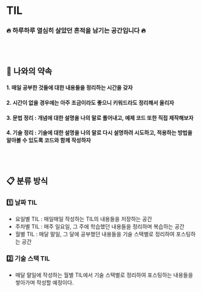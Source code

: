 # TIL
### 🔥 하루하루 열심히 살았던 흔적을 남기는 공간입니다 🔥   
<br></br>

## 📢 나와의 약속
#### 1. 매일 공부한 것들에 대한 내용들을 정리하는 시간을 갖자
#### 2. 시간이 없을 경우에는 아주 조금이라도 좋으니 키워드라도 정리해서 올리자
#### 3. 문법 정리 : 개념에 대한 설명을 나의 말로 풀어내고, 예제 코드 또한 직접 제작해보자
#### 4. 기술 정리 : 기술에 대한 설명을 나의 말로 다시 설명하려 시도하고, 적용하는 방법을 알아볼 수 있도록 코드와 함께 작성하자
<br></br>

## 📋 분류 방식 
### 1️⃣ 날짜 TIL
- 요일별 TIL : 매일매일 작성하는 TIL의 내용들을 저장하는 공간 
- 주차별 TIL : 매주 일요일, 그 주에 학습했던 내용들을 정리하며 복습하는 공간 
- 월별 TIL : 매달 말일, 그 달에 공부했던 내용들을 기술 스택별로 정리하여 포스팅하는 공간 

### 2️⃣ 기술 스택 TIL
- 매달 말일에 작성하는 월별 TIL에서 기술 스택별로 정리하여 포스팅하는 내용들을 쌓아가며 작성할 예정이다. 